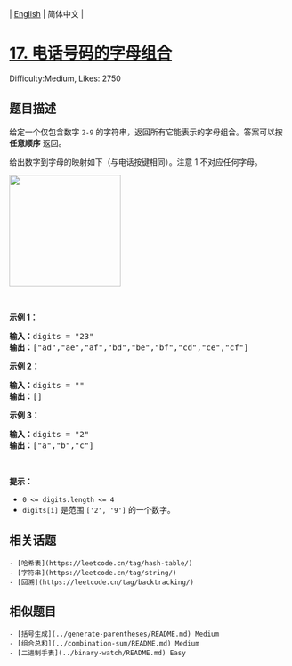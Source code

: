 
| [English](README_EN.md) | 简体中文 |

# [17. 电话号码的字母组合](https://leetcode.cn/problems/letter-combinations-of-a-phone-number/)
Difficulty:Medium, Likes: 2750

## 题目描述

<p>给定一个仅包含数字&nbsp;<code>2-9</code>&nbsp;的字符串，返回所有它能表示的字母组合。答案可以按 <strong>任意顺序</strong> 返回。</p>

<p>给出数字到字母的映射如下（与电话按键相同）。注意 1 不对应任何字母。</p>

<p><img src="https://assets.leetcode-cn.com/aliyun-lc-upload/uploads/2021/11/09/200px-telephone-keypad2svg.png" style="width: 200px;" /></p>

<p>&nbsp;</p>

<p><strong>示例 1：</strong></p>

<pre>
<strong>输入：</strong>digits = "23"
<strong>输出：</strong>["ad","ae","af","bd","be","bf","cd","ce","cf"]
</pre>

<p><strong>示例 2：</strong></p>

<pre>
<strong>输入：</strong>digits = ""
<strong>输出：</strong>[]
</pre>

<p><strong>示例 3：</strong></p>

<pre>
<strong>输入：</strong>digits = "2"
<strong>输出：</strong>["a","b","c"]
</pre>

<p>&nbsp;</p>

<p><strong>提示：</strong></p>

<ul>
	<li><code>0 &lt;= digits.length &lt;= 4</code></li>
	<li><code>digits[i]</code> 是范围 <code>['2', '9']</code> 的一个数字。</li>
</ul>


## 相关话题

    - [哈希表](https://leetcode.cn/tag/hash-table/)
    - [字符串](https://leetcode.cn/tag/string/)
    - [回溯](https://leetcode.cn/tag/backtracking/)

## 相似题目

    - [括号生成](../generate-parentheses/README.md) Medium 
    - [组合总和](../combination-sum/README.md) Medium 
    - [二进制手表](../binary-watch/README.md) Easy 
